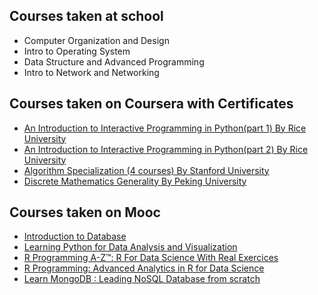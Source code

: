 ## Courses taken at school
* Computer Organization and Design
* Intro to Operating System
* Data Structure and Advanced Programming
* Intro to Network and Networking




## Courses taken on Coursera with Certificates
* [An Introduction to Interactive Programming in Python(part 1) By Rice University](https://www.coursera.org/account/accomplishments/certificate/2DC8CL72GBZ4)
* [An Introduction to Interactive Programming in Python(part 2) By Rice University](https://www.coursera.org/account/accomplishments/certificate/RPZHA2QGCFN4)
* [Algorithm Specialization (4 courses) By Stanford University](https://www.coursera.org/account/accomplishments/specialization/certificate/ZK54BQMF9LD7)
* [Discrete Mathematics Generality By Peking University](https://www.coursera.org/account/accomplishments/certificate/SVERGMS2MPXK) 
  
  
## Courses taken on Mooc
* [Introduction to Database](https://lagunita.stanford.edu/courses/Engineering/db/2014_1/about)
* [Learning Python for Data Analysis and Visualization](https://www.udemy.com/certificate/UC-N2V8BH3S/)
* [R Programming A-Z™: R For Data Science With Real Exercices](https://www.udemy.com/certificate/UC-SD27V0PQ/)
* [R Programming: Advanced Analytics in R for Data Science](https://www.udemy.com/certificate/UC-8ZBNUIIJ/)
* [Learn MongoDB : Leading NoSQL Database from scratch](https://www.udemy.com/certificate/UC-O0ZD6Z29/)
